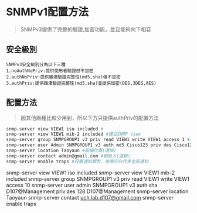 # SNMPv1配置方法 #

>SNMPv3提供了完整的驗證,加密功能，並且能夠向下相容

## 安全級別 ##

    SNMPv3安全級別分為以下三種
    1.noAuthNoPriv:提供使用者驗證但不加密
    2.authNoPriv:提供雜湊驗證完整性(md5,sha)但不加密
    3.authPriv:提供雜湊驗證完整性(md5,sha)並提供加密(DES,3DES,AES)


## 配置方法 ## 

>因其他兩種比較少用到，所以下方只提供authPriv的配置方法

```bash
snmp-server view VIEW1 iso included #
snmp-server view VIEW1 mib-2 included #建立SNMP View 
snmp-server group SNMPGROUP1 v3 priv read VIEW1 write VIEW1 access 1 #建立SNMPv3 group名為SNMPGROUP1，版本為SNMPv3，讀寫使用VIEW1，並只有ACL 1能夠存取
snmp-server user Admin SNMPGROUP1 v3 auth md5 Cisco123 priv des Cisco123 #建立SNMPv3 User名為Admin，驗證使用md5並使用des加密
snmp-server location Taoyaun #設備位置(選填)
snmp-server contact admin@gmail.com #聯絡人(選填)
snmp-server enable traps #設置通知類型，後面空白代表全部通知
```


snmp-server view VIEW1 iso included 
snmp-server view VIEW1 mib-2 included
snmp-server group SNMPGROUP1 v3 priv read VIEW1 write VIEW1 access 10
snmp-server user admin SNMPGROUP1 v3 auth sha D107@Management priv aes 128 D107@Management
snmp-server location Taoyaun
snmp-server contact uch.lab.d107@gmail.com
snmp-server enable traps 